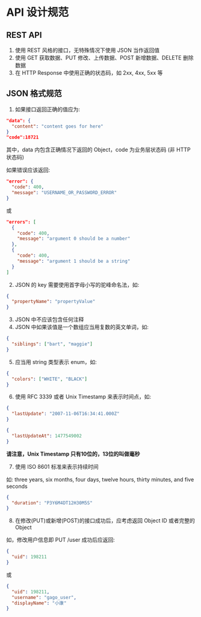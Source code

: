 # API 设计规范

## REST API

1. 使用 REST 风格的接口，无特殊情况下使用 JSON 当作返回值
2. 使用 GET 获取数据、PUT 修改、上传数据、POST 新增数据、DELETE 删除数据
3. 在 HTTP Response 中使用正确的状态码，如 2xx, 4xx, 5xx 等

## JSON 格式规范

1. 如果接口返回正确的值应为:

```JSON
"data": {
  "content": "content goes for here"
}
"code":18721
```

其中，data 内包含正确情况下返回的 Object，code 为业务层状态码 (非 HTTP 状态码)

如果错误应该返回:

```JSON
"error": {
  "code": 400,
  "message": "USERNAME_OR_PASSWORD_ERROR"
}
```

或

```JSON
"errors": [
  {
    "code": 400,
    "message": "argument 0 should be a number"
  },
  {
    "code": 400,
    "message": "argument 1 should be a string"
  }
]
```

2. JSON 的 key 需要使用首字母小写的驼峰命名法，如:

```JSON
{
  "propertyName": "propertyValue"
}
```

3. JSON 中不应该包含任何注释
4. JSON 中如果该值是一个数组应当用复数的英文单词，如:

```JSON
{
  "siblings": ["bart", "maggie"]
}
```

5. 应当用 string 类型表示 enum，如:

```JSON
{
  "colors": ["WHITE", "BLACK"]
}
```

6. 使用 RFC 3339 或者 Unix Timestamp 来表示时间点，如:

```JSON
{
  "lastUpdate": "2007-11-06T16:34:41.000Z"
}

{
  "lastUpdateAt": 1477549002
}
```

**请注意，Unix Timestamp 只有10位的，13位的叫做毫秒**

7. 使用 ISO 8601 标准来表示持续时间

如: three years, six months, four days, twelve hours, thirty minutes, and five seconds

```JSON
{
  "duration": "P3Y6M4DT12H30M5S"
}
```

8. 在修改(PUT)或新增(POST)的接口成功后，应考虑返回 Object ID 或者完整的 Object

如，修改用户信息即 PUT /user 成功后应返回:

```JSON
{
  "uid": 198211
}
```

或

```JSON
{
  "uid": 198211,
  "username": "gago_user",
  "displayName": "小康"
}
```
